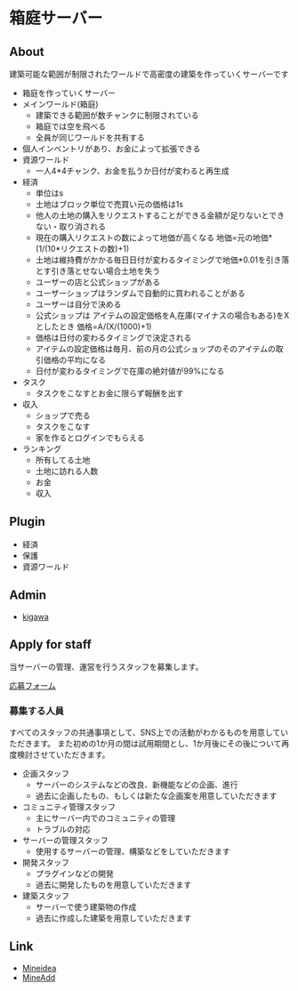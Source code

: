 # 箱庭サーバー

## About

建築可能な範囲が制限されたワールドで高密度の建築を作っていくサーバーです

* 箱庭を作っていくサーバー
* メインワールド(箱庭)
    * 建築できる範囲が数チャンクに制限されている
    * 箱庭では空を飛べる
    * 全員が同じワールドを共有する
* 個人インベントリがあり、お金によって拡張できる
* 資源ワールド
    * 一人4*4チャンク、お金を払うか日付が変わると再生成
* 経済
    * 単位はs
    * 土地はブロック単位で売買い元の価格は1s
    * 他人の土地の購入をリクエストすることができる金額が足りないとできない・取り消される
    * 現在の購入リクエストの数によって地価が高くなる 地価=元の地価*(1/(10*リクエストの数)+1)
    * 土地は維持費がかかる毎日日付が変わるタイミングで地価*0.01を引き落とす引き落とせない場合土地を失う
    * ユーザーの店と公式ショップがある
    * ユーザーショップはランダムで自動的に買われることがある
    * ユーザーは自分で決める
    * 公式ショップは アイテムの設定価格をA,在庫(マイナスの場合もある)をXとしたとき 価格=A/(X/(1000)+1)
    * 価格は日付の変わるタイミングで決定される
    * アイテムの設定価格は毎月、前の月の公式ショップのそのアイテムの取引価格の平均になる
    * 日付が変わるタイミングで在庫の絶対値が99%になる
* タスク
    * タスクをこなすとお金に限らず報酬を出す
* 収入
    * ショップで売る
    * タスクをこなす
    * 家を作るとログインでもらえる
* ランキング
    * 所有してる土地
    * 土地に訪れる人数
    * お金
    * 収入
## Plugin
* 経済
* 保護
* 資源ワールド

## Admin

* [kigawa](https://github.com/kigawa01)

## Apply for staff

当サーバーの管理、運営を行うスタッフを募集します。

[応募フォーム](https://forms.gle/s9Rzq1NwP2tBVUi2A)

### 募集する人員

すべてのスタッフの共通事項として、SNS上での活動がわかるものを用意していただきます。
また初めの1か月の間は試用期間とし、1か月後にその後について再度検討させていただきます。

* 企画スタッフ
    * サーバーのシステムなどの改良、新機能などの企画、進行
    * 過去に企画したもの、もしくは新たな企画案を用意していただきます
* コミュニティ管理スタッフ
    * 主にサーバー内でのコミュニティの管理
    * トラブルの対応
* サーバーの管理スタッフ
    * 使用するサーバーの管理、構築などをしていただきます
* 開発スタッフ
    * プラグインなどの開発
    * 過去に開発したものを用意していただきます
* 建築スタッフ
    * サーバーで使う建築物の作成
    * 過去に作成した建築を用意していただきます

## Link

* [Mineidea](https://mineidea.net/projects/9125797146)
* [MineAdd](https://mineadd.net/items/1654269041981x877038155938660400)
